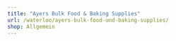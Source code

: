 ```yaml
---
title: "Ayers Bulk Food & Baking Supplies"
url: /waterloo/ayers-bulk-food-und-baking-supplies/
shop: Allgemein
---
```

